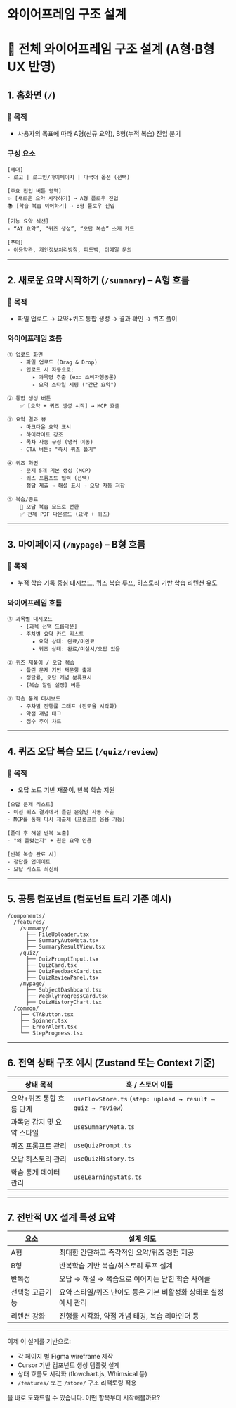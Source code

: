 # 와이어프레임 구조 설계

# 🧭 전체 와이어프레임 구조 설계 (A형·B형 UX 반영)

## 1. 홈화면 (`/`)

### 📌 목적

- 사용자의 목표에 따라 A형(신규 요약), B형(누적 복습) 진입 분기

### 구성 요소

```
[헤더]
- 로고 | 로그인/마이페이지 | 다국어 옵션 (선택)

[주요 진입 버튼 영역]
✨ [새로운 요약 시작하기] → A형 플로우 진입
📚 [학습 복습 이어하기] → B형 플로우 진입

[기능 요약 섹션]
- “AI 요약”, “퀴즈 생성”, “오답 복습” 소개 카드

[푸터]
- 이용약관, 개인정보처리방침, 피드백, 이메일 문의

```

---

## 2. 새로운 요약 시작하기 (`/summary`) – **A형 흐름**

### 📌 목적

- 파일 업로드 → 요약+퀴즈 통합 생성 → 결과 확인 → 퀴즈 풀이

### 와이어프레임 흐름

```
① 업로드 화면
    - 파일 업로드 (Drag & Drop)
    - 업로드 시 자동으로:
        ▸ 과목명 추출 (ex: 소비자행동론)
        ▸ 요약 스타일 세팅 ("간단 요약")

② 통합 생성 버튼
    ✅ [요약 + 퀴즈 생성 시작] → MCP 호출

③ 요약 결과 뷰
    - 마크다운 요약 표시
    - 하이라이트 강조
    - 목차 자동 구성 (앵커 이동)
    - CTA 버튼: "즉시 퀴즈 풀기"

④ 퀴즈 화면
    - 문제 5개 기본 생성 (MCP)
    - 퀴즈 프롬프트 입력 (선택)
    - 정답 제출 → 해설 표시 → 오답 자동 저장

⑤ 복습/종료
    📌 오답 복습 모드로 전환
    ✅ 전체 PDF 다운로드 (요약 + 퀴즈)

```

---

## 3. 마이페이지 (`/mypage`) – **B형 흐름**

### 📌 목적

- 누적 학습 기록 중심 대시보드, 퀴즈 복습 루프, 히스토리 기반 학습 리텐션 유도

### 와이어프레임 흐름

```
① 과목별 대시보드
    - [과목 선택 드롭다운]
    - 주차별 요약 카드 리스트
        ▸ 요약 상태: 완료/미완료
        ▸ 퀴즈 상태: 완료/미실시/오답 있음

② 퀴즈 재풀이 / 오답 복습
    - 틀린 문제 기반 재문항 출제
    - 정답률, 오답 개념 분류표시
    - [복습 알림 설정] 버튼

③ 학습 통계 대시보드
    - 주차별 진행률 그래프 (진도율 시각화)
    - 약점 개념 태그
    - 점수 추이 차트

```

---

## 4. 퀴즈 오답 복습 모드 (`/quiz/review`)

### 📌 목적

- 오답 노트 기반 재풀이, 반복 학습 지원

```
[오답 문제 리스트]
- 이전 퀴즈 결과에서 틀린 문항만 자동 추출
- MCP를 통해 다시 재출제 (프롬프트 응용 가능)

[풀이 후 해설 반복 노출]
- "왜 틀렸는지" + 원문 요약 인용

[반복 복습 완료 시]
- 정답률 업데이트
- 오답 리스트 최신화

```

---

## 5. 공통 컴포넌트 (컴포넌트 트리 기준 예시)

```
/components/
  /features/
    /summary/
      ├── FileUploader.tsx
      ├── SummaryAutoMeta.tsx
      ├── SummaryResultView.tsx
    /quiz/
      ├── QuizPromptInput.tsx
      ├── QuizCard.tsx
      ├── QuizFeedbackCard.tsx
      ├── QuizReviewPanel.tsx
    /mypage/
      ├── SubjectDashboard.tsx
      ├── WeeklyProgressCard.tsx
      ├── QuizHistoryChart.tsx
  /common/
    ├── CTAButton.tsx
    ├── Spinner.tsx
    ├── ErrorAlert.tsx
    └── StepProgress.tsx

```

---

## 6. 전역 상태 구조 예시 (Zustand 또는 Context 기준)

| 상태 목적 | 훅 / 스토어 이름 |
| --- | --- |
| 요약+퀴즈 통합 흐름 단계 | `useFlowStore.ts` (`step: upload → result → quiz → review`) |
| 과목명 감지 및 요약 스타일 | `useSummaryMeta.ts` |
| 퀴즈 프롬프트 관리 | `useQuizPrompt.ts` |
| 오답 히스토리 관리 | `useQuizHistory.ts` |
| 학습 통계 데이터 관리 | `useLearningStats.ts` |

---

## 7. 전반적 UX 설계 특성 요약

| 요소 | 설계 의도 |
| --- | --- |
| A형 | 최대한 간단하고 즉각적인 요약/퀴즈 경험 제공 |
| B형 | 반복학습 기반 복습/히스토리 루프 설계 |
| 반복성 | 오답 → 해설 → 복습으로 이어지는 닫힌 학습 사이클 |
| 선택형 고급기능 | 요약 스타일/퀴즈 난이도 등은 기본 비활성화 상태로 설정에서 관리 |
| 리텐션 강화 | 진행률 시각화, 약점 개념 태깅, 복습 리마인더 등 |

---

이제 이 설계를 기반으로:

- 각 페이지 별 Figma wireframe 제작
- Cursor 기반 컴포넌트 생성 템플릿 설계
- 상태 흐름도 시각화 (flowchart.js, Whimsical 등)
- `/features/` 또는 `/store/` 구조 리팩토링 적용

을 바로 도와드릴 수 있습니다. 어떤 항목부터 시작해볼까요?